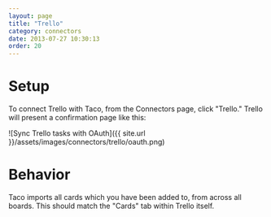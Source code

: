 ```yaml
---
layout: page
title: "Trello"
category: connectors
date: 2013-07-27 10:30:13
order: 20
---
```


# Setup

To connect Trello with Taco, from the Connectors page, click "Trello."
Trello will present a confirmation page like this:

![Sync Trello tasks with OAuth]({{ site.url }}/assets/images/connectors/trello/oauth.png)


# Behavior

Taco imports all cards which you have been added to, from across all
boards. This should match the "Cards" tab within Trello itself.
